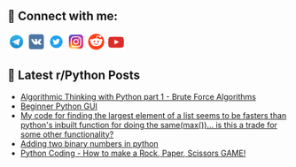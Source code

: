 ## 🔎 Connect with me:
[<img src="https://github.com/bullbesh/bullbesh/blob/main/images/Telegram.png" width="32" height="32" />](https://t.me/bullbesh)
[<img src="https://github.com/bullbesh/bullbesh/blob/main/images/VK.png" width="32" height="32" />](https://vk.com/bullbesh)
[<img src="https://github.com/bullbesh/bullbesh/blob/main/images/Twitter.png" width="32" height="32" />](https://twitter.com/bullbesh1)
[<img src="https://github.com/bullbesh/bullbesh/blob/main/images/Instagram.png" width="32" height="32" />](https://www.instagram.com/bullbesh)
[<img src="https://github.com/bullbesh/bullbesh/blob/main/images/Reddit.png" width="32" height="32" />](https://www.reddit.com/user/bullbesh)
[<img src="https://github.com/bullbesh/bullbesh/blob/main/images/YouTube.png" width="32" height="32" />](https://www.youtube.com/channel/UCtfjRs6uzgq5mfm8S06WTcg)

## 📕 Latest r/Python Posts
<!-- BLOG-POST-LIST:START -->
- [Algorithmic Thinking with Python part 1 - Brute Force Algorithms](https://www.reddit.com/r/Python/comments/xue742/algorithmic_thinking_with_python_part_1_brute/)
- [Beginner Python GUI](https://www.reddit.com/r/Python/comments/xuc7j3/beginner_python_gui/)
- [My code for finding the largest element of a list seems to be fasters than python&#39;s inbuilt function for doing the same&lpar;max&lpar;&rpar;&rpar;... is this a trade for some other functionality?](https://www.reddit.com/r/Python/comments/xuc553/my_code_for_finding_the_largest_element_of_a_list/)
- [Adding two binary numbers in python](https://www.reddit.com/r/Python/comments/xubd16/adding_two_binary_numbers_in_python/)
- [Python Coding - How to make a Rock, Paper, Scissors GAME!](https://www.reddit.com/r/Python/comments/xuaajl/python_coding_how_to_make_a_rock_paper_scissors/)
<!-- BLOG-POST-LIST:END -->
